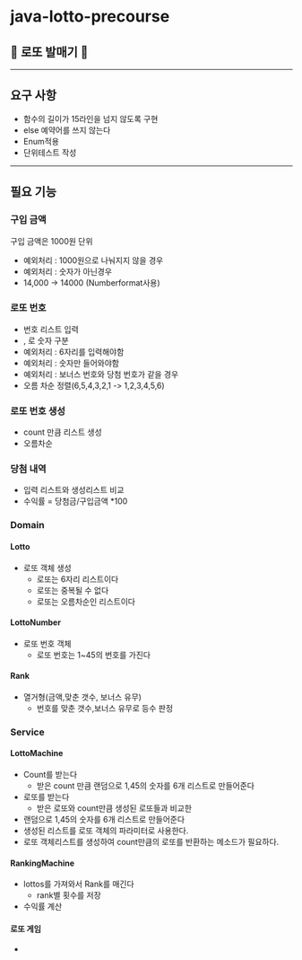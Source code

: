 # java-lotto-precourse
## 🎰 로또 발매기 🎰

---
## 요구 사항
- 함수의 길이가 15라인을 넘지 않도록 구현
- else 예약어를 쓰지 않는다
- Enum적용
- 단위테스트 작성

---
## 필요 기능

### 구입 금액
구입 금액은 1000원 단위
- 예외처리 : 1000원으로 나눠지지 않을 경우
- 예외처리 : 숫자가 아닌경우
- 14,000 -> 14000 (Numberformat사용)

### 로또 번호

- 번호 리스트 입력
- , 로 숫자 구분
- 예외처리 : 6자리를 입력해야함
- 예외처리 : 숫자만 들어와야함
- 예외처리 : 보너스 번호와 당첨 번호가 같을 경우
- 오름 차순 정렬(6,5,4,3,2,1 -> 1,2,3,4,5,6)

### 로또 번호 생성
- count 만큼 리스트 생성
- 오름차순

### 당첨 내역

- 입력 리스트와 생성리스트 비교
- 수익률 = 당첨금/구입금액 *100

### Domain
#### Lotto
- 로또 객체 생성
  - 로또는 6자리 리스트이다
  - 로또는 중복될 수 없다
  - 로또는 오름차순인 리스트이다

#### LottoNumber
- 로또 번호 객체
  - 로또 번호는 1~45의 번호를 가진다


#### Rank
- 열거형(금액,맞춘 갯수, 보너스 유무)
  - 번호를 맞춘 갯수,보너스 유무로 등수 판정

### Service
#### LottoMachine
- Count를 받는다
  - 받은 count 만큼 랜덤으로 1,45의 숫자를 6개 리스트로 만들어준다
- 로또를 받는다
  - 받은 로또와 count만큼 생성된 로또들과 비교한 
- 랜덤으로 1,45의 숫자를 6개 리스트로 만들어준다
- 생성된 리스트를 로또 객체의 파라미터로 사용한다.
- 로또 객체리스트를 생성하여 count만큼의 로또를 반환하는 메소드가 필요하다.

#### RankingMachine
- lottos를 가져와서 Rank를 매긴다
  - rank별 횟수를 저장
- 수익률 계산

#### 로또 게임
- 